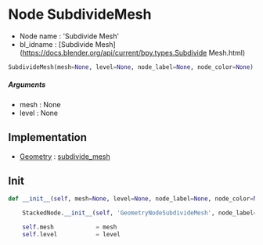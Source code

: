 # Node SubdivideMesh

- Node name : 'Subdivide Mesh'
- bl_idname : [Subdivide Mesh](https://docs.blender.org/api/current/bpy.types.Subdivide Mesh.html)


``` python
SubdivideMesh(mesh=None, level=None, node_label=None, node_color=None)
```
##### Arguments

- mesh : None
- level : None

## Implementation

- [Geometry](/docs/GeoNodes/Geometry.md) : [subdivide_mesh](/docs/GeoNodes/Geometry.md#subdivide_mesh)

## Init

``` python
def __init__(self, mesh=None, level=None, node_label=None, node_color=None):

    StackedNode.__init__(self, 'GeometryNodeSubdivideMesh', node_label=node_label, node_color=node_color)

    self.mesh            = mesh
    self.level           = level
```

